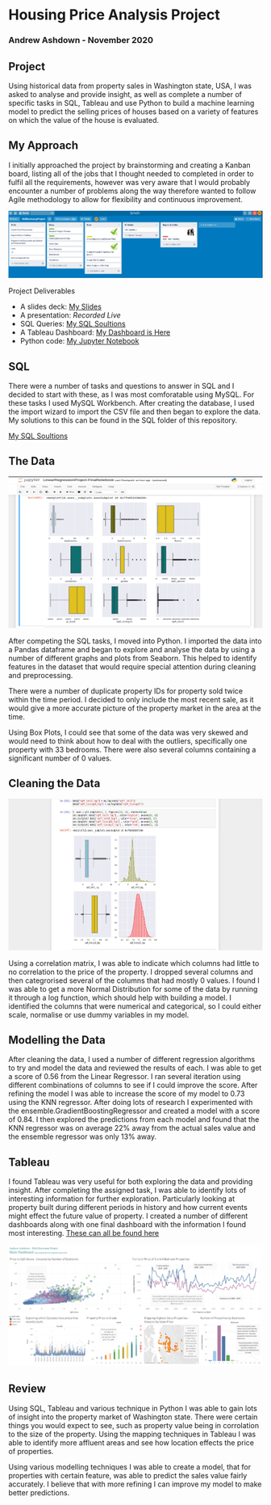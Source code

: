 # Housing Price Analysis Project
### Andrew Ashdown - November 2020

## Project

Using historical data from property sales in Washington state, USA, I was asked to analyse and provide insight, as well as complete a number of specific tasks in SQL, Tableau and use Python to build a machine learning model to predict the selling prices of houses based on a variety of features on which the value of the house is evaluated.

## My Approach

I initially approached the project by brainstorming and creating a Kanban board, listing all of the jobs that I thought needed to completed in order to fulfil all the requirements, however was very aware that I would probably encounter a number of problems along the way therefore wanted to follow Agile methodology to allow for flexibility and continuous improvement.

![Alt text](Images/Kanban.png?raw=true "Kanban Board")


Project Deliverables

  *  A slides deck: [My Slides](https://docs.google.com/presentation/d/1aU0oN8-odVbOynBnhMiN4cmolKOtC3c3SeO_X2kwP5M/edit?usp=sharing)
  *  A presentation: *Recorded Live*
  * SQL Queries: [My SQL Soultions](https://github.com/surelybassy/RegressionAnalysisProject/blob/master/SQL%20Queries/SQL%20Tasks%20and%20Solutions.md)
  * A Tableau Dashboard: [My Dashboard is Here](https://public.tableau.com/profile/andrew.ashdown#!/vizhome/MidBootcampProject-Story/AA-Mid-BootcampDashboard
)
  * Python code: [My Jupyter Notebook](https://github.com/surelybassy/RegressionAnalysisProject/blob/master/JupyterNotebooks/LinearRegressionProject-FinalNotebook.ipynb)


## SQL

There were a number of tasks and questions to answer in SQL and I decided to start with these, as I was most comforatable using MySQL. For these tasks I used MySQL Workbench. After creating the database, I used the import wizard to import the CSV file and then began to explore the data. My solutions to this can be found in the SQL folder of this repository.

[My SQL Soultions](https://github.com/surelybassy/RegressionAnalysisProject/blob/master/SQL%20Queries/SQL%20Tasks%20and%20Solutions.md)


## The Data

<img src="Images/PythonPic3.png" width="600" height="300"> 

After competing the SQL tasks, I moved into Python. I imported the data into a Pandas dataframe and began to explore and analyse the data by using a number of different graphs and plots from Seaborn. This helped to identify features in the dataset that would require special attention during  cleaning and preprocessing.

There were a number of duplicate property IDs for property sold twice within the time period. I decided to only include the most recent sale, as it would give a more accurate picture of the property market in the area at the time.

Using Box Plots, I could see that some of the data was very skewed and would need to think about how to deal with the outliers, specifically one property with 33 bedrooms. There were also several columns containing a significant number of 0 values. 


## Cleaning the Data

<img src="Images/PythonPic1.png" width="600" height="300">

Using a correlation matrix, I was able to indicate which columns had little to no correlation to the price of the property. I dropped several columns and then categrorised several of the columns that had mostly 0 values. I found I was able to get a more Normal Distribution for some of the data by running it through a log function, which should help with building a model. I identified the columns that were numerical and categorical, so I could either scale, normalise or use dummy variables in my model.


## Modelling the Data

After cleaning the data, I used a number of different regression algorithms to try and model the data and reviewed the results of each. I was able to get a score of 0.56 from the Linear Regressor. I ran several iteration using different combinations of columns to see if I could improve the score. After refining the model I was able to increase the score of my model to 0.73 using the KNN regressor. After doing lots of research I experimented with the ensemble.GradientBoostingRegressor and created a model with a score of 0.84. I then explored the predictions from each model and found that the KNN regressor was on average 22% away from the actual sales value and the ensemble regressor was only 13% away.


## Tableau

I found Tableau was very useful for both exploring the data and providing insight. After completing the assigned task, I was able to identify lots of interesting information for further exploration. Particularly looking at property built during different periods in history and how current events might effect the future value of property. I created a number of different dashboards along with one final dashboard with the information I found most interesting. [These can all be found here](https://public.tableau.com/profile/andrew.ashdown#!/vizhome/MidBootcampProject-Story/AA-Mid-BootcampDashboard
)

![Alt text](Tableau/MainDashboard-Tableau.png?raw=true "MainDashboard")



## Review

Using SQL, Tableau and various technique in Python I was able to gain lots of insight into the property market of Washington state. There were certain things you would expect to see, such as property value being in corrolation to the size of the property. Using the mapping techniques in Tableau I was able to identify more affluent areas and see how location effects the price of properties. 

Using various modelling techniques I was able to create a model, that for properties with certain feature, was able to predict the sales value fairly accurately. I believe that with more refining I can improve my model to make better predictions.
